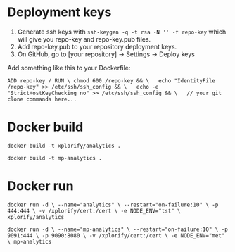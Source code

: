 # Deployment keys
1. Generate ssh keys with `ssh-keygen -q -t rsa -N '' -f repo-key` which will give you repo-key and repo-key.pub files.
2. Add repo-key.pub to your repository deployment keys.
3. On GitHub, go to [your repository] -> Settings -> Deploy keys

Add something like this to your Dockerfile:

`ADD repo-key /
RUN \
  chmod 600 /repo-key && \  
  echo "IdentityFile /repo-key" >> /etc/ssh/ssh_config && \  
  echo -e "StrictHostKeyChecking no" >> /etc/ssh/ssh_config && \  
  // your git clone commands here...`


# Docker build
`docker build -t xplorify/analytics .`

`docker build -t mp-analytics .`

# Docker run
`docker run -d \
                --name="analytics" \
                --restart="on-failure:10" \
		-p 444:444 \
                -v /xplorify/cert:/cert \
                -e NODE_ENV="tst" \
		xplorify/analytics`

`docker run -d \
                --name="mp-analytics" \
                --restart="on-failure:10" \
		-p 9091:444 \
                -p 9090:8080 \
                -v /xplorify/cert:/cert \
                -e NODE_ENV="met" \
		mp-analytics`

